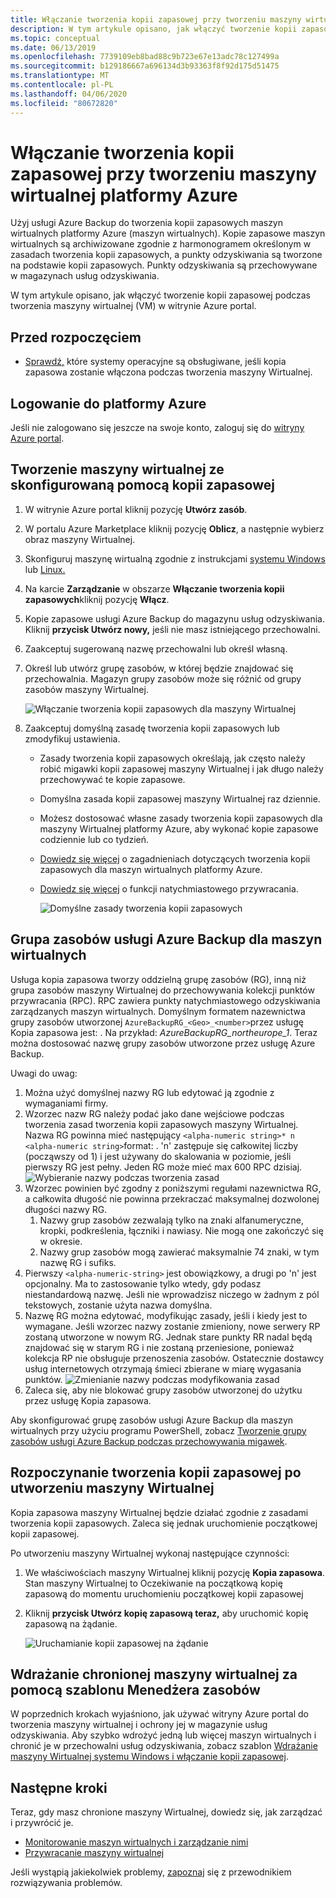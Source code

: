 ```yaml
---
title: Włączanie tworzenia kopii zapasowej przy tworzeniu maszyny wirtualnej platformy Azure
description: W tym artykule opisano, jak włączyć tworzenie kopii zapasowej podczas tworzenia maszyny Wirtualnej platformy Azure za pomocą usługi Azure Backup.
ms.topic: conceptual
ms.date: 06/13/2019
ms.openlocfilehash: 7739109eb8bad88c9b723e67e13adc78c127499a
ms.sourcegitcommit: b129186667a696134d3b93363f8f92d175d51475
ms.translationtype: MT
ms.contentlocale: pl-PL
ms.lasthandoff: 04/06/2020
ms.locfileid: "80672820"
---
```

# <a name="enable-backup-when-you-create-an-azure-vm"></a>Włączanie tworzenia kopii zapasowej przy tworzeniu maszyny wirtualnej platformy Azure

Użyj usługi Azure Backup do tworzenia kopii zapasowych maszyn wirtualnych platformy Azure (maszyn wirtualnych). Kopie zapasowe maszyn wirtualnych są archiwizowane zgodnie z harmonogramem określonym w zasadach tworzenia kopii zapasowych, a punkty odzyskiwania są tworzone na podstawie kopii zapasowych. Punkty odzyskiwania są przechowywane w magazynach usług odzyskiwania.

W tym artykule opisano, jak włączyć tworzenie kopii zapasowej podczas tworzenia maszyny wirtualnej (VM) w witrynie Azure portal.  

## <a name="before-you-start"></a>Przed rozpoczęciem

- [Sprawdź,](backup-support-matrix-iaas.md#supported-backup-actions) które systemy operacyjne są obsługiwane, jeśli kopia zapasowa zostanie włączona podczas tworzenia maszyny Wirtualnej.

## <a name="sign-in-to-azure"></a>Logowanie do platformy Azure

Jeśli nie zalogowano się jeszcze na swoje konto, zaloguj się do [witryny Azure portal](https://portal.azure.com).

## <a name="create-a-vm-with-backup-configured"></a>Tworzenie maszyny wirtualnej ze skonfigurowaną pomocą kopii zapasowej

1. W witrynie Azure portal kliknij pozycję **Utwórz zasób**.

2. W portalu Azure Marketplace kliknij pozycję **Oblicz**, a następnie wybierz obraz maszyny Wirtualnej.

3. Skonfiguruj maszynę wirtualną zgodnie z instrukcjami [systemu Windows](https://docs.microsoft.com/azure/virtual-machines/windows/quick-create-portal) lub [Linux.](https://docs.microsoft.com/azure/virtual-machines/linux/quick-create-portal)

4. Na karcie **Zarządzanie** w obszarze **Włączanie tworzenia kopii zapasowych**kliknij pozycję **Włącz**.
5. Kopie zapasowe usługi Azure Backup do magazynu usług odzyskiwania. Kliknij **przycisk Utwórz nowy,** jeśli nie masz istniejącego przechowalni.
6. Zaakceptuj sugerowaną nazwę przechowalni lub określ własną.
7. Określ lub utwórz grupę zasobów, w której będzie znajdować się przechowalnia. Magazyn grupy zasobów może się różnić od grupy zasobów maszyny Wirtualnej.

    ![Włączanie tworzenia kopii zapasowych dla maszyny Wirtualnej](./media/backup-during-vm-creation/enable-backup.png)

8. Zaakceptuj domyślną zasadę tworzenia kopii zapasowych lub zmodyfikuj ustawienia.
    - Zasady tworzenia kopii zapasowych określają, jak często należy robić migawki kopii zapasowej maszyny Wirtualnej i jak długo należy przechowywać te kopie zapasowe.
    - Domyślna zasada kopii zapasowej maszyny Wirtualnej raz dziennie.
    - Możesz dostosować własne zasady tworzenia kopii zapasowych dla maszyny Wirtualnej platformy Azure, aby wykonać kopie zapasowe codziennie lub co tydzień.
    - [Dowiedz się więcej](backup-azure-vms-introduction.md#backup-and-restore-considerations) o zagadnieniach dotyczących tworzenia kopii zapasowych dla maszyn wirtualnych platformy Azure.
    - [Dowiedz się więcej](backup-instant-restore-capability.md) o funkcji natychmiastowego przywracania.

      ![Domyślne zasady tworzenia kopii zapasowych](./media/backup-during-vm-creation/daily-policy.png)

## <a name="azure-backup-resource-group-for-virtual-machines"></a>Grupa zasobów usługi Azure Backup dla maszyn wirtualnych

Usługa kopia zapasowa tworzy oddzielną grupę zasobów (RG), inną niż grupa zasobów maszyny Wirtualnej do przechowywania kolekcji punktów przywracania (RPC). RPC zawiera punkty natychmiastowego odzyskiwania zarządzanych maszyn wirtualnych. Domyślnym formatem nazewnictwa grupy zasobów utworzonej `AzureBackupRG_<Geo>_<number>`przez usługę Kopia zapasowa jest: . Na przykład: *AzureBackupRG_northeurope_1*. Teraz można dostosować nazwę grupy zasobów utworzone przez usługę Azure Backup.

Uwagi do uwag:

1. Można użyć domyślnej nazwy RG lub edytować ją zgodnie z wymaganiami firmy.
2. Wzorzec nazw RG należy podać jako dane wejściowe podczas tworzenia zasad tworzenia kopii zapasowych maszyny Wirtualnej. Nazwa RG powinna mieć następujący `<alpha-numeric string>* n <alpha-numeric string>`format: . 'n' zastępuje się całkowitej liczby (począwszy od 1) i jest używany do skalowania w poziomie, jeśli pierwszy RG jest pełny. Jeden RG może mieć max 600 RPC dzisiaj.
              ![Wybieranie nazwy podczas tworzenia zasad](./media/backup-during-vm-creation/create-policy.png)
3. Wzorzec powinien być zgodny z poniższymi regułami nazewnictwa RG, a całkowita długość nie powinna przekraczać maksymalnej dozwolonej długości nazwy RG.
    1. Nazwy grup zasobów zezwalają tylko na znaki alfanumeryczne, kropki, podkreślenia, łączniki i nawiasy. Nie mogą one zakończyć się w okresie.
    2. Nazwy grup zasobów mogą zawierać maksymalnie 74 znaki, w tym nazwę RG i sufiks.
4. Pierwszy `<alpha-numeric-string>` jest obowiązkowy, a drugi po 'n' jest opcjonalny. Ma to zastosowanie tylko wtedy, gdy podasz niestandardową nazwę. Jeśli nie wprowadzisz niczego w żadnym z pól tekstowych, zostanie użyta nazwa domyślna.
5. Nazwę RG można edytować, modyfikując zasady, jeśli i kiedy jest to wymagane. Jeśli wzorzec nazwy zostanie zmieniony, nowe serwery RP zostaną utworzone w nowym RG. Jednak stare punkty RR nadal będą znajdować się w starym RG i nie zostaną przeniesione, ponieważ kolekcja RP nie obsługuje przenoszenia zasobów. Ostatecznie dostawcy usług internetowych otrzymają śmieci zbierane w miarę wygasania punktów.
![Zmienianie nazwy podczas modyfikowania zasad](./media/backup-during-vm-creation/modify-policy.png)
6. Zaleca się, aby nie blokować grupy zasobów utworzonej do użytku przez usługę Kopia zapasowa.

Aby skonfigurować grupę zasobów usługi Azure Backup dla maszyn wirtualnych przy użyciu programu PowerShell, zobacz [Tworzenie grupy zasobów usługi Azure Backup podczas przechowywania migawek](backup-azure-vms-automation.md#creating-azure-backup-resource-group-during-snapshot-retention).

## <a name="start-a-backup-after-creating-the-vm"></a>Rozpoczynanie tworzenia kopii zapasowej po utworzeniu maszyny Wirtualnej

Kopia zapasowa maszyny Wirtualnej będzie działać zgodnie z zasadami tworzenia kopii zapasowych. Zaleca się jednak uruchomienie początkowej kopii zapasowej.

Po utworzeniu maszyny Wirtualnej wykonaj następujące czynności:

1. We właściwościach maszyny Wirtualnej kliknij pozycję **Kopia zapasowa**. Stan maszyny Wirtualnej to Oczekiwanie na początkową kopię zapasową do momentu uruchomieniu początkowej kopii zapasowej
2. Kliknij **przycisk Utwórz kopię zapasową teraz,** aby uruchomić kopię zapasową na żądanie.

    ![Uruchamianie kopii zapasowej na żądanie](./media/backup-during-vm-creation/run-backup.png)

## <a name="use-a-resource-manager-template-to-deploy-a-protected-vm"></a>Wdrażanie chronionej maszyny wirtualnej za pomocą szablonu Menedżera zasobów

W poprzednich krokach wyjaśniono, jak używać witryny Azure portal do tworzenia maszyny wirtualnej i ochrony jej w magazynie usług odzyskiwania. Aby szybko wdrożyć jedną lub więcej maszyn wirtualnych i chronić je w przechowalni usług odzyskiwania, zobacz szablon [Wdrażanie maszyny Wirtualnej systemu Windows i włączanie kopii zapasowej](https://azure.microsoft.com/resources/templates/101-recovery-services-create-vm-and-configure-backup/).

## <a name="next-steps"></a>Następne kroki

Teraz, gdy masz chronione maszyny Wirtualnej, dowiedz się, jak zarządzać i przywrócić je.

- [Monitorowanie maszyn wirtualnych i zarządzanie nimi](backup-azure-manage-vms.md)
- [Przywracanie maszyny wirtualnej](backup-azure-arm-restore-vms.md)

Jeśli wystąpią jakiekolwiek problemy, [zapoznaj](backup-azure-vms-troubleshoot.md) się z przewodnikiem rozwiązywania problemów.
